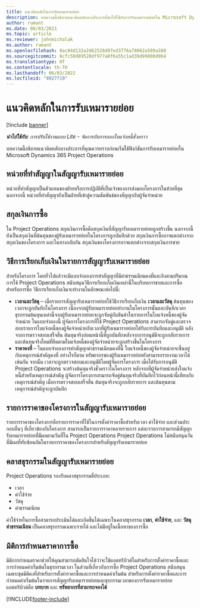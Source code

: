 ```yaml
---
title: แนวคิดหลักในการรับเหมารายย่อย
description: บทความนี้อธิบายแนวคิดหลักบางประการที่นำไปใช้กับการรับเหมารายย่อยใน Microsoft Dynamics 365 Project Operations
author: rumant
ms.date: 08/03/2021
ms.topic: article
ms.reviewer: johnmichalak
ms.author: rumant
ms.openlocfilehash: 0ac84d132a2d62528d97ed3776a78062a589a380
ms.sourcegitcommit: 6cfc50d89528df977a8f6a55c1ad39d99800d9b4
ms.translationtype: HT
ms.contentlocale: th-TH
ms.lasthandoff: 06/03/2022
ms.locfileid: "8927719"
---
```

# <a name="key-concepts-in-subcontracting"></a>แนวคิดหลักในการรับเหมารายย่อย

[!include [banner](../../includes/dataverse-preview.md)]

_**นำไปใช้กับ:** การปรับใช้งานแบบ Lite - จัดการกับการออกใบแจ้งหนี้ชั่วคราว_

บทความนี้อธิบายแนวคิดหลักบางประการที่คุณควรทราบก่อนเริ่มใช้ฟังก์ชันการรับเหมารายย่อยใน Microsoft Dynamics 365 Project Operations

## <a name="contracting-unit-on-the-subcontract"></a>หน่วยที่ทำสัญญาในสัญญารับเหมารายย่อย

หน่วยที่ทำสัญญาเป็นตัวแทนของฝ่ายหรือการปฏิบัติที่เป็นเจ้าของการส่งมอบโครงการในท้ายที่สุด นอกจากนี้ หน่วยที่ทำสัญญายังเป็นฝ่ายที่เข้าสู่ความสัมพันธ์ของสัญญากับผู้จัดจำหน่าย

## <a name="purchase-currency"></a>สกุลเงินการซื้อ

ใน Project Operations สกุลเงินการซื้อคือสกุลเงินที่สัญญารับเหมารายย่อยถูกสร้างขึ้น นอกจากนี้ ยังเป็นสกุลเงินที่ต้นทุนของผู้รับเหมารายย่อยในโครงการถูกบันทึกด้วย สกุลเงินการซื้ออาจแตกต่างจากสกุลเงินของโครงการ และในทางกลับกัน สกุลเงินของโครงการอาจแตกต่างจากสกุลเงินการขาย

## <a name="billing-methods-on-subcontract-lines"></a>วิธีการเรียกเก็บเงินในรายการสัญญารับเหมารายย่อย

สำหรับโครงการ โดยทั่วไปแล้วจะมีแบบจำลองการทำสัญญาที่มีค่าธรรมเนียมคงที่และอิงตามปริมาณการใช้ Project Operations สนับสนุนวิธีการเรียกเก็บเงินเหล่านี้ในบริบทการขายและการซื้อ สำหรับการซื้อ วิธีการเรียกเก็บเงินจะทำงานในลักษณะต่อไปนี้:

- **เวลาและวัสดุ** – เมื่อรายการสัญญารับเหมารายย่อยใช้วิธีการเรียกเก็บเงิน **เวลาและวัสดุ** ต้นทุนของเวลาจะถูกบันทึกในโครงการ เนื่องจากผู้รับเหมารายย่อยทำงานในโครงการนั้นและบันทึกเวลา ธุรกรรมต้นทุนเหล่านี้จากผู้รับเหมารายย่อยจะถูกจับคู่กับสินค้าในรายการในใบแจ้งหนี้ของผู้จัดจำหน่าย ในแบบจำลองนี้ ผู้จัดการโครงการที่ใช้ Project Operations สามารถจับคู่และตรวจสอบรายการใบแจ้งหนี้ของผู้จัดจำหน่ายกับเวลาที่ผู้รับเหมารายย่อยได้รับการบันทึกและอนุมัติ หลังจากการตรวจสอบเสร็จสิ้น ต้นทุนจริงก่อนหน้านี้ที่ถูกบันทึกหลังจากการอนุมัติจะถูกกลับรายการ และต้นทุนจริงใหม่ที่ยึดตามใบแจ้งหนี้ของผู้จัดจำหน่ายจะถูกสร้างขึ้นในโครงการ
- **ราคาคงที่** – ในแบบจำลองการทำสัญญาค่าธรรมเนียมคงที่นี้ ใบแจ้งหนี้ของผู้จัดจำหน่ายจะขึ้นอยู่กับเหตุการณ์สำคัญคงที่ อย่างไรก็ตาม ทรัพยากรของผู้รับเหมารายย่อยยังสามารถรายงานเวลาได้เช่นกัน จากนั้น เวลาจะถูกตรวจสอบและอนุมัติโดยผู้จัดการโครงการ เมื่อได้รับการอนุมัติ Project Operations จะสร้างต้นทุนจริงชั่วคราวในโครงการ หลังจากที่ผู้จัดจำหน่ายส่งใบแจ้งหนี้สำหรับเหตุการณ์สำคัญ ผู้จัดการโครงการสามารถจับคู่ต้นทุนจริงที่บันทึกไว้ก่อนหน้านี้เทียบกับเหตุการณ์สำคัญ เมื่อการตรวจสอบเสร็จสิ้น ต้นทุนจริงจะถูกกลับรายการ และต้นทุนตามเหตุการณ์สำคัญจะถูกบันทึก

## <a name="project-price-lists-on-subcontracts"></a>รายการราคาของโครงการในสัญญารับเหมารายย่อย

รายการราคาของโครงการคือรายการราคาที่ใช้ในการตั้งค่าราคาซื้อสำหรับเวลา ค่าใช้จ่าย และส่วนประกอบอื่นๆ ที่เกี่ยวข้องกับโครงการ สามารถเป็นรายการราคาหลายรายการ แต่ละรายการสามารถมีสัญญารับเหมารายย่อยที่มีผลตามวันที่ใน Project Operations Project Operations ไม่สนับสนุนวันที่มีผลที่ทับซ้อนกันในรายการราคาของโครงการสำหรับสัญญารับเหมารายย่อย

## <a name="transaction-classes-on-subcontracts"></a>คลาสธุรกรรมในสัญญารับเหมารายย่อย

Project Operations รองรับคลาสธุรกรรมสี่ประเภท:

- เวลา
- ค่าใช้จ่าย
- วัสดุ
- ค่าธรรมเนียม

ค่าใช้จ่ายในการซื้อสามารถประเมินได้และเกิดขึ้นได้เฉพาะในคลาสธุรกรรม **เวลา**, **ค่าใช้จ่าย**, และ **วัสดุ** **ค่าธรรมเนียม** เป็นคลาสธุรกรรมเฉพาะรายได้ และไม่มีอยู่ในเนื้อหาของการซื้อ

## <a name="purchase-pricing-dimensions"></a>มิติการกำหนดราคาการซื้อ

มิติการกำหนดราคาช่วยให้คุณสามารถตัดสินใจได้ว่าจะใช้แอตทริบิวต์ใดสำหรับการตั้งค่าราคาซื้อและการกำหนดค่าเริ่มต้นในธุรกรรมเวลา ในส่วนที่เกี่ยวกับการซื้อ Project Operations สนับสนุนเฉพาะชุดมิติคงที่สำหรับการตั้งค่าราคาซื้อและการกำหนดค่าเริ่มต้น สำหรับการตั้งค่าราคาซื้อและการกำหนดค่าเริ่มต้นในรายการสัญญารับเหมารายย่อยและธุรกรรมเวลาของการรับเหมารายย่อย แอตทริบิวต์คือ **บทบาท** และ **ทรัพยากรที่สามารถจองได้**

[!INCLUDE[footer-include](../../includes/footer-banner.md)]
